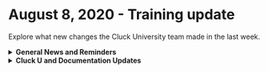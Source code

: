 # August 8, 2020 - Training update

Explore what new changes the Cluck University team made in the last week.

<details>

<summary><strong>General News and Reminders</strong></summary>

* **SHOUT OUTS** **TO:**
  * Jeremy, Jip, Arlo, Yasmine, Orion, Kyle, Kabir, Oumaima, Kurt, Manish, Alexandre, Niels, Andrew, Carlton, Obie, and Florian ... and our very own Paul for passing the Foundations Certification.
    * Take the [Rewst Foundations](https://learn.rewst.io/rewst-foundations-certification) Exam, and collect your prestigious **Certified Rewster** badge in Discord along with access to the super-secret Discord channel.&#x20;
  * Kabir, Codie, Nolan, Austin, Andrew, Niels, Carlton, Manish, Alexandre, Craig, and Micah for passing the Clean Automation Certification.
    * Take the [Clean Automation](https://learn.rewst.io/clean-automation-certification) exam and get that fancy certificate!

- Join us in our [Cluck-U Discord channel](https://discord.com/channels/936789089703845988/1121465945295167588) if you have any questions, comments, or concerns!
- Sign up for Cluck University [Office Hours](https://learn.rewst.io/cluck-university-office-hours)  to work through any questions you have during and after training! If there is something you want us to cover, Let us know!

</details>

<details>

<summary><strong>Cluck U and Documentation Updates</strong></summary>

**What's New at Cluck University?**

* We've launched a new course: [ROI with Rewst](https://learn.rewst.io/roi-with-rewst)!
* We added question-level feedback to our [technical pre-assessment](https://learn.rewst.io/rewst-technical-pre-assessment).
* We added a practice exercise to [Jinja in action](https://learn.rewst.io/jinja-in-action).

**New and Updated Documentation Pages:**

* Document Bitlocker Information Crate: [https://docs.rewst.help/documentation/crates/existing-crate-documentation/document-bitlocker-information-crate](https://docs.rewst.help/documentation/crates/existing-crate-documentation/document-bitlocker-information-crate)&#x20;
* Prompt to Combine Similar Tickets Crate: [https://docs.rewst.help/documentation/crates/existing-crate-documentation/prompt-to-combine-similar-tickets-crate](https://docs.rewst.help/documentation/crates/existing-crate-documentation/prompt-to-combine-similar-tickets-crate)&#x20;
* Additional Agent Smith guidance for Linux users: [https://app.gitbook.com/o/mdGoyUomPKsvu1TSazxc/s/AQQ1EHVcEsGKBPVHmiav/documentation/agent-smith/agent-smith-configuration-overview](https://app.gitbook.com/o/mdGoyUomPKsvu1TSazxc/s/AQQ1EHVcEsGKBPVHmiav/documentation/agent-smith/agent-smith-configuration-overview)&#x20;
* New Rewst actions related to Microsoft CSP: [https://docs.rewst.help/documentation/automations/actions-in-rewst/rewst-actions#users-and-invitation-actions](https://docs.rewst.help/documentation/automations/actions-in-rewst/rewst-actions#users-and-invitation-actions)

</details>
